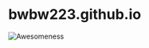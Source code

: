 # bwbw223.github.io
![Awesomeness](https://img.shields.io/badge/Awesome-true-brightgreen.svg?style=flat-square)
